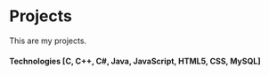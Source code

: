 # Projects
This are my projects.
#### Technologies [C, C++, C#, Java, JavaScript, HTML5, CSS, MySQL]

